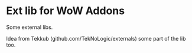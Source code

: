 Ext lib for WoW Addons
======================

Some external libs.

Idea from Tekkub (github.com/TekNoLogic/externals) some part of the lib too.